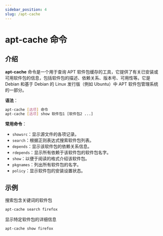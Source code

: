 ```yaml
---
sidebar_position: 4
slug: /apt-cache
---
```


# apt-cache 命令



## 介绍

**apt-cache** 命令是一个用于查询 APT 软件包缓存的工具，它提供了有关已安装或可用软件包的信息，包括软件包的描述、依赖关系、版本号、可用性等。它是 Debian 和基于 Debian 的 Linux 发行版（例如 Ubuntu）中 APT 软件包管理系统的一部分。

**语法**：

```bash
apt-cache [选项] 命令
apt-cache [选项] show 软件包1 [软件包2 ...]
```

**常用命令**：

- `showsrc`：显示源文件的各项记录。
- `search`：根据正则表达式搜索软件包列表。
- `depends`：显示该软件包的依赖关系信息。
- `rdepends`：显示所有依赖于该软件包的软件包名字。
- `show`：以便于阅读的格式介绍该软件包。
- `pkgnames`：列出所有软件包的名字。
- `policy`：显示软件包的安装设置状态。



## 示例

搜索包含关键词的软件包

```bash
apt-cache search firefox
```

显示特定软件包的详细信息

```bash
apt-cache show firefox
```

